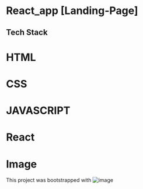 # React_app [Landing-Page]

## Tech Stack
# HTML
# CSS
# JAVASCRIPT
# React





# Image 

This project was bootstrapped with ![image](https://github.com/Gurjazz18/assignment-ui/assets/96822665/3c61345c-1795-46e6-9fd5-9c7c69f9f24c)



